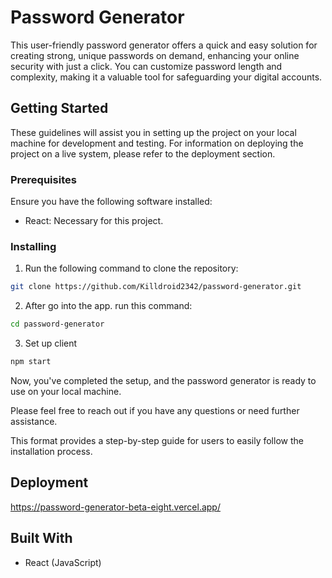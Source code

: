 # Password Generator

This user-friendly password generator offers a quick and easy solution for creating strong, unique passwords on demand, enhancing your online security with just a click. You can customize password length and complexity, making it a valuable tool for safeguarding your digital accounts.

## Getting Started

These guidelines will assist you in setting up the project on your local machine for development and testing. For information on deploying the project on a live system, please refer to the deployment section.

### Prerequisites

Ensure you have the following software installed:

- React: Necessary for this project.

### Installing

1. Run the following command to clone the repository:

```bash
git clone https://github.com/Killdroid2342/password-generator.git
```

2. After go into the app. run this command:

```bash
cd password-generator

```

3. Set up client

```bash
npm start
```

Now, you've completed the setup, and the password generator is ready to use on your local machine.

Please feel free to reach out if you have any questions or need further assistance.

This format provides a step-by-step guide for users to easily follow the installation process.

## Deployment

https://password-generator-beta-eight.vercel.app/

## Built With

- React (JavaScript)
